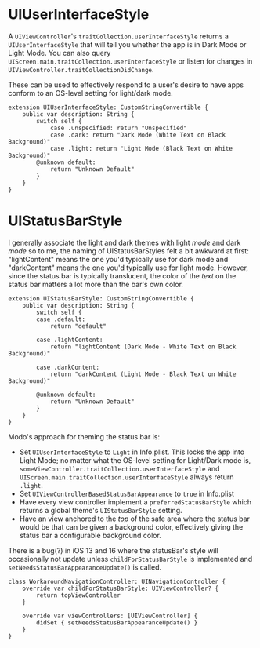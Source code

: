 

# UIUserInterfaceStyle
A `UIViewController`'s `traitCollection.userInterfaceStyle` returns a `UIUserInterfaceStyle` that will tell you whether the app is in Dark Mode or Light Mode. You can also query `UIScreen.main.traitCollection.userInterfaceStyle` or listen for changes in `UIViewController.traitCollectionDidChange`.

These can be used to effectively respond to a user's desire to have apps conform to an OS-level setting for light/dark mode.

```
extension UIUserInterfaceStyle: CustomStringConvertible {
    public var description: String {
        switch self {
            case .unspecified: return "Unspecified"
            case .dark: return "Dark Mode (White Text on Black Background)"
            case .light: return "Light Mode (Black Text on White Background)"
        @unknown default:
            return "Unknown Default"
        }
    }
}
```

# UIStatusBarStyle
I generally associate the light and dark themes with light *mode* and dark *mode* so to me, the naming of UIStatusBarStyles felt a bit awkward at first: "lightContent" means the one you'd typically use for dark mode and "darkContent" means the one you'd typically use for light mode. However, since the status bar is typically translucent, the color of the *text* on the status bar matters a lot more than the bar's own color.

```
extension UIStatusBarStyle: CustomStringConvertible {
    public var description: String {
        switch self {
        case .default:
            return "default"
            
        case .lightContent:
            return "lightContent (Dark Mode - White Text on Black Background)"
            
        case .darkContent:
            return "darkContent (Light Mode - Black Text on White Background)"
            
        @unknown default:
            return "Unknown Default"
        }
    }
}
```

Modo's approach for theming the status bar is:

* Set `UIUserInterfaceStyle` to `Light` in Info.plist. This locks the app into Light Mode; no matter what the OS-level setting for Light/Dark mode is, `someViewController.traitCollection.userInterfaceStyle` and `UIScreen.main.traitCollection.userInterfaceStyle` always return `.light`.
* Set `UIViewControllerBasedStatusBarAppearance` to `true` in Info.plist
* Have every view controller implement a `preferredStatusBarStyle` which returns a global theme's `UIStatusBarStyle` setting.
* Have an view anchored to the *top* of the safe area where the status bar would be that can be given a background color, effectively giving the status bar a configurable background color.

There is a bug(?) in iOS 13 and 16 where the statusBar's style will occasionally not update unless `childForStatusBarStyle` is implemented and `setNeedsStatusBarAppearanceUpdate()` is called. 

```
class WorkaroundNavigationController: UINavigationController {
    override var childForStatusBarStyle: UIViewController? {
        return topViewController
    }
    
    override var viewControllers: [UIViewController] {
        didSet { setNeedsStatusBarAppearanceUpdate() }
    }
}




